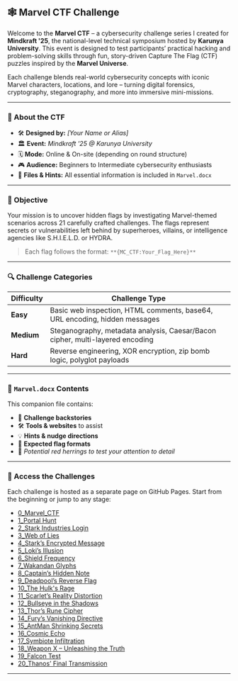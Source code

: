 ## 🕸️ Marvel CTF Challenge

Welcome to the **Marvel CTF** – a cybersecurity challenge series I created for **Mindkraft '25**, the national-level technical symposium hosted by **Karunya University**. This event is designed to test participants’ practical hacking and problem-solving skills through fun, story-driven Capture The Flag (CTF) puzzles inspired by the **Marvel Universe**.

Each challenge blends real-world cybersecurity concepts with iconic Marvel characters, locations, and lore – turning digital forensics, cryptography, steganography, and more into immersive mini-missions.

---

### 🧠 About the CTF

- 🛠️ **Designed by:** *\[Your Name or Alias]*
- 🏛️ **Event:** *Mindkraft '25 @ Karunya University*
- 🗓️ **Mode:** Online & On-site (depending on round structure)
- 🎮 **Audience:** Beginners to Intermediate cybersecurity enthusiasts
- 📁 **Files & Hints:** All essential information is included in `Marvel.docx`

---

### 🎯 Objective

Your mission is to uncover hidden flags by investigating Marvel-themed scenarios across 21 carefully crafted challenges. The flags represent secrets or vulnerabilities left behind by superheroes, villains, or intelligence agencies like S.H.I.E.L.D. or HYDRA.

> Each flag follows the format:
> `**{MC_CTF:Your_Flag_Here}**`

---

### 🔍 Challenge Categories

| Difficulty | Challenge Type                                                                |
| ---------- | ----------------------------------------------------------------------------- |
| **Easy**   | Basic web inspection, HTML comments, base64, URL encoding, hidden messages    |
| **Medium** | Steganography, metadata analysis, Caesar/Bacon cipher, multi-layered encoding |
| **Hard**   | Reverse engineering, XOR encryption, zip bomb logic, polyglot payloads        |

---

### 📘 `Marvel.docx` Contents

This companion file contains:

* 🔑 **Challenge backstories**
* 🛠️ **Tools & websites** to assist
* 💡 **Hints & nudge directions**
* 🧾 **Expected flag formats**
* 🚨 *Potential red herrings to test your attention to detail*

---

### 🔗 Access the Challenges

Each challenge is hosted as a separate page on GitHub Pages. Start from the beginning or jump to any stage:

* [0\_Marvel\_CTF](https://bookinheaven.github.io/0_Marvel_CTF/)
* [1\_Portal Hunt](https://bookinheaven.github.io/1_Portal%20Hunt/)
* [2\_Stark Industries Login](https://bookinheaven.github.io/2_Stark%20Industries%20Login/)
* [3\_Web of Lies](https://bookinheaven.github.io/3_Web%20of%20Lies/)
* [4\_Stark’s Encrypted Message](https://bookinheaven.github.io/4_Stark’s%20Encrypted%20Message/)
* [5\_Loki’s Illusion](https://bookinheaven.github.io/5_Loki’s%20Illusion/)
* [6\_Shield Frequency](https://bookinheaven.github.io/6_Shield%20Frequency/)
* [7\_Wakandan Glyphs](https://bookinheaven.github.io/7_Wakandan%20Glyphs/)
* [8\_Captain’s Hidden Note](https://bookinheaven.github.io/8_Captain’s%20Hidden%20Note/)
* [9\_Deadpool’s Reverse Flag](https://bookinheaven.github.io/9_Deadpool’s%20Reverse%20Flag/)
* [10\_The Hulk's Rage](https://bookinheaven.github.io/10_The%20Hulk's%20Rage/)
* [11\_Scarlet’s Reality Distortion](https://bookinheaven.github.io/11_Scarlet’s%20Reality%20Distortion/)
* [12\_Bullseye in the Shadows](https://bookinheaven.github.io/12_Bullseye%20in%20the%20Shadows/)
* [13\_Thor’s Rune Cipher](https://bookinheaven.github.io/13_Thor’s%20Rune%20Cipher/)
* [14\_Fury’s Vanishing Directive](https://bookinheaven.github.io/14_Fury’s%20Vanishing%20Directive/)
* [15\_AntMan Shrinking Secrets](https://bookinheaven.github.io/15_AntMan%20Shrinking%20Secrets/)
* [16\_Cosmic Echo](https://bookinheaven.github.io/16_Cosmic%20Echo/)
* [17\_Symbiote Infiltration](https://bookinheaven.github.io/17_Symbiote%20Infiltration/)
* [18\_Weapon X – Unleashing the Truth](https://bookinheaven.github.io/18_Weapon%20X%20–%20Unleashing%20the%20Truth/)
* [19\_Falcon Test](https://bookinheaven.github.io/19_Falcon%20Test/)
* [20\_Thanos’ Final Transmission](https://bookinheaven.github.io/20_Thanos’%20Final%20Transmission/)

---
